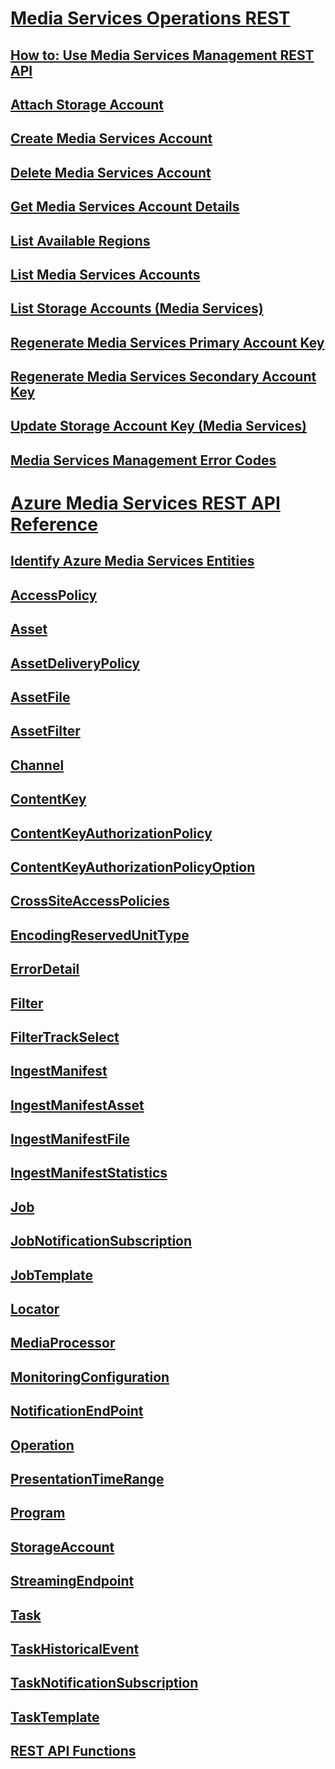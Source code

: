 # [Media Services Operations REST](operations/media-services-operations-rest.md)
## [How to: Use Media Services Management REST API](operations/how-to-use-media-services-management-rest-api.md)
## [Attach Storage Account](operations/attach-storage-account.md)
## [Create Media Services Account](operations/create-media-services-account.md)
## [Delete Media Services Account](operations/delete-media-services-account.md)
## [Get Media Services Account Details](operations/get-media-services-account-details.md)
## [List Available Regions](operations/list-available-regions.md)
## [List Media Services Accounts](operations/list-media-services-accounts.md)
## [List Storage Accounts (Media Services)](operations/list-storage-accounts-media-services.md)
## [Regenerate Media Services Primary Account Key](operations/regenerate-media-services-primary-account-key.md)
## [Regenerate Media Services Secondary Account Key](operations/regenerate-media-services-secondary-account-key.md)
## [Update Storage Account Key (Media Services)](operations/update-storage-account-key-media-services.md)
## [Media Services Management Error Codes](operations/media-services-management-error-codes.md)
# [Azure Media Services REST API Reference](services/azure-media-services-rest-api-reference.md)
## [Identify Azure Media Services Entities](services/identify-azure-media-services-entities.md)
## [AccessPolicy](services/accesspolicy.md)
## [Asset](services/asset.md)
## [AssetDeliveryPolicy](services/assetdeliverypolicy.md)
## [AssetFile](services/assetfile.md)
## [AssetFilter](services/assetfilter.md)
## [Channel](services/channel.md)
## [ContentKey](services/contentkey.md)
## [ContentKeyAuthorizationPolicy](services/contentkeyauthorizationpolicy.md)
## [ContentKeyAuthorizationPolicyOption](services/contentkeyauthorizationpolicyoption.md)
## [CrossSiteAccessPolicies](services/crosssiteaccesspolicies.md)
## [EncodingReservedUnitType](services/encodingreservedunittype.md)
## [ErrorDetail](services/errordetail.md)
## [Filter](services/filter.md)
## [FilterTrackSelect](services/filtertrackselect.md)
## [IngestManifest](services/ingestmanifest.md)
## [IngestManifestAsset](services/ingestmanifestasset.md)
## [IngestManifestFile](services/ingestmanifestfile.md)
## [IngestManifestStatistics](services/ingestmanifeststatistics.md)
## [Job](services/job.md)
## [JobNotificationSubscription](services/jobnotificationsubscription.md)
## [JobTemplate](services/jobtemplate.md)
## [Locator](services/locator.md)
## [MediaProcessor](services/mediaprocessor.md)
## [MonitoringConfiguration](services/monitoringconfiguration.md)
## [NotificationEndPoint](services/notificationendpoint.md)
## [Operation](services/operation.md)
## [PresentationTimeRange](services/presentationtimerange.md)
## [Program](services/program.md)
## [StorageAccount](services/storageaccount.md)
## [StreamingEndpoint](services/streamingendpoint.md)
## [Task](services/task.md)
## [TaskHistoricalEvent](services/taskhistoricalevent.md)
## [TaskNotificationSubscription](services/tasknotificationsubscription.md)
## [TaskTemplate](services/tasktemplate.md)
## [REST API Functions](services/rest-api-functions.md)
